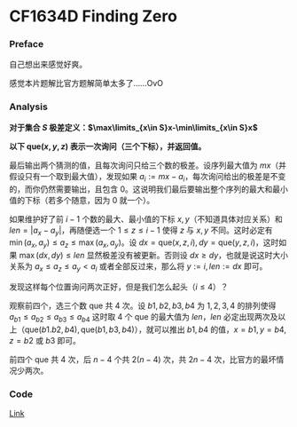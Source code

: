 # CF1634D Finding Zero

### Preface

自己想出来感觉好爽。

感觉本片题解比官方题解简单太多了……OvO

### Analysis

**对于集合 $S$ 极差定义：$\max\limits_{x\in S}x-\min\limits_{x\in S}x$**

**以下 $\text{que}(x,y,z)$ 表示一次询问（三个下标），并返回值。**

最后输出两个猜测的值，且每次询问只给三个数的极差。设序列最大值为 $mx$（并假设只有一个取到最大值），发现如果 $a_i:=mx-a_i$，每次询问给出的极差是不变的，而你仍然需要输出，且包含 $0$。这说明我们最后要输出整个序列的最大和最小值的下标（若多个随意，因为 $0$ 就一个）。

如果维护好了前 $i-1$ 个数的最大、最小值的下标 $x,y$（不知道具体对应关系）和 $len=|a_x-a_y|$，再随便选一个 $1\le z\le i-1$ 使得 $z$ 与 $x,y$ 不同。这时必定有 $\min(a_x,a_y)\le a_z\le\max(a_x,a_y)$。设 $dx=\text{que}(x,z,i),dy=\text{que}(y,z,i)$，这时如果 $\max(dx,dy)\le len$ 显然极差没有被更新。否则设 $dx\ge dy$，也就是说这时大小关系为 $a_x\le a_z\le a_y<a_i$ 或者全部反过来，那么将 $y:=i,len:=dx$ 即可。

发现这样每个位置询问两次正好，但是我们怎么起头（$i\le 4$）？

观察前四个，选三个数 $\text{que}$ 共 $4$ 次。设 $b1,b2,b3,b4$ 为 $1,2,3,4$ 的排列使得 $a_{b1}\le a_{b2}\le a_{b3}\le a_{b4}$ 这时取 $4$ 个 $\text{que}$ 的最大值为 $len$，$len$ 必定出现两次及以上（$\text{que}(b1.b2,b4),\text{que}(b1,b3,b4)$），就可以推出 $b1,b4$ 的值，$x=b1,y=b4,z=b2$ 或 $b3$ 即可。

前四个 $\text{que}$ 共 $4$ 次，后 $n-4$ 个共 $2(n-4)$ 次，共 $2n-4$ 次，比官方的最坏情况少两次。

### Code

[Link](https://codeforces.com/contest/1634/submission/145560281)